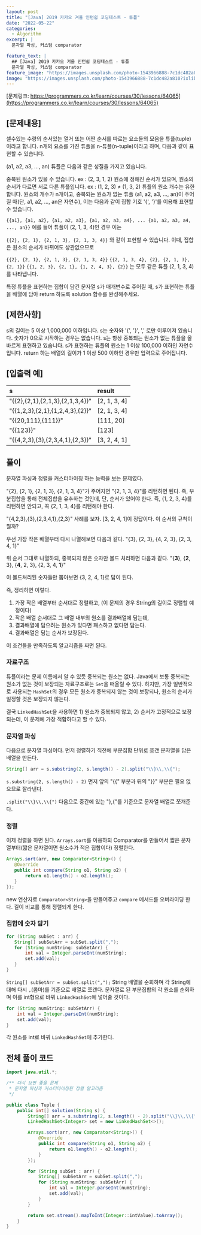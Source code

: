 ```yaml
---
layout: post
title: "[Java] 2019 카카오 겨울 인턴쉽 코딩테스트 - 튜플"
date: "2022-05-22"
categories:
  - Algorithm
excerpt: |
  문자열 파싱, 커스텀 comparator

feature_text: |
  ## [Java] 2019 카카오 겨울 인턴쉽 코딩테스트 - 튜플
  문자열 파싱, 커스텀 comparator
feature_image: "https://images.unsplash.com/photo-1543966888-7c1dc482a810?ixlib=rb-1.2.1&ixid=MnwxMjA3fDB8MHxwaG90by1wYWdlfHx8fGVufDB8fHx8&auto=format&fit=crop&w=1506&q=80"
image: "https://images.unsplash.com/photo-1543966888-7c1dc482a810?ixlib=rb-1.2.1&ixid=MnwxMjA3fDB8MHxwaG90by1wYWdlfHx8fGVufDB8fHx8&auto=format&fit=crop&w=1506&q=80"
---
```


[문제링크: https://programmers.co.kr/learn/courses/30/lessons/64065](https://programmers.co.kr/learn/courses/30/lessons/64065)

## [문제내용]

셀수있는 수량의 순서있는 열거 또는 어떤 순서를 따르는 요소들의 모음을 튜플(tuple)이라고 합니다. n개의 요소를 가진 튜플을 n-튜플(n-tuple)이라고 하며, 다음과 같이 표현할 수 있습니다.

(a1, a2, a3, ..., an)
튜플은 다음과 같은 성질을 가지고 있습니다.

중복된 원소가 있을 수 있습니다. ex : (2, 3, 1, 2)
원소에 정해진 순서가 있으며, 원소의 순서가 다르면 서로 다른 튜플입니다. ex : (1, 2, 3) ≠ (1, 3, 2)
튜플의 원소 개수는 유한합니다.
원소의 개수가 n개이고, 중복되는 원소가 없는 튜플 (a1, a2, a3, ..., an)이 주어질 때(단, a1, a2, ..., an은 자연수), 이는 다음과 같이 집합 기호 '{', '}'를 이용해 표현할 수 있습니다.

`{{a1}, {a1, a2}, {a1, a2, a3}, {a1, a2, a3, a4}, ... {a1, a2, a3, a4, ..., an}}`
예를 들어 튜플이 (2, 1, 3, 4)인 경우 이는

`{{2}, {2, 1}, {2, 1, 3}, {2, 1, 3, 4}}`
와 같이 표현할 수 있습니다. 이때, 집합은 원소의 순서가 바뀌어도 상관없으므로

`{{2}, {2, 1}, {2, 1, 3}, {2, 1, 3, 4}}`
`{{2, 1, 3, 4}, {2}, {2, 1, 3}, {2, 1}}`
`{{1, 2, 3}, {2, 1}, {1, 2, 4, 3}, {2}}`
는 모두 같은 튜플 (2, 1, 3, 4)를 나타냅니다.

특정 튜플을 표현하는 집합이 담긴 문자열 s가 매개변수로 주어질 때, s가 표현하는 튜플을 배열에 담아 return 하도록 solution 함수를 완성해주세요.

## [제한사항]

s의 길이는 5 이상 1,000,000 이하입니다.
s는 숫자와 '{', '}', ',' 로만 이루어져 있습니다.
숫자가 0으로 시작하는 경우는 없습니다.
s는 항상 중복되는 원소가 없는 튜플을 올바르게 표현하고 있습니다.
s가 표현하는 튜플의 원소는 1 이상 100,000 이하인 자연수입니다.
return 하는 배열의 길이가 1 이상 500 이하인 경우만 입력으로 주어집니다.

## [입출력 예]

| s                               | result       |
| :------------------------------ | :----------- |
| "{{2},{2,1},{2,1,3},{2,1,3,4}}" | [2, 1, 3, 4] |
| "{{1,2,3},{2,1},{1,2,4,3},{2}}" | [2, 1, 3, 4] |
| "{{20,111},{111}}"              | [111, 20]    |
| "{{123}}"                       | [123]        |
| "{{4,2,3},{3},{2,3,4,1},{2,3}}" | [3, 2, 4, 1] |

## 풀이

문자열 파싱과 정렬을 커스터마이징 하는 능력을 보는 문제였다.

"{2}, {2, 1}, {2, 1, 3}, {2, 1, 3, 4}"가 주어지면 "{2, 1, 3, 4}"를 리턴하면 된다.
즉, 부분집합을 통해 전체집합을 유추하는 것인데,
단, 순서가 있어야 한다. 즉, {1, 2, 3, 4}를 리턴하면 안되고, 꼭 {2, 1, 3, 4}를 리턴해야 한다.

"{4,2,3},{3},{2,3,4,1},{2,3}" 사례를 보자.
[3, 2, 4, 1]이 정답이다. 이 순서의 규칙이 뭘까?

우선 가장 작은 배열부터 다시 나열해보면 다음과 같다.
"{3}, {2, 3}, {4, 2, 3}, {2, 3, 4, 1}"

위 순서 그대로 나열하되, 중복되지 않은 숫자만 볼드 처리하면 다음과 같다.
"{**3**}, {**2**, 3}, {**4**, 2, 3}, {2, 3, 4, **1**}"

이 볼드처리된 숫자들만 뽑아보면 {3, 2, 4, 1}로 답이 된다.

즉, 정리하면 이렇다.

1. 가장 작은 배열부터 순서대로 정렬하고, (이 문제의 경우 String의 길이로 정렬할 예정이다)
2. 작은 배열 순서대로 그 배열 내부의 원소를 결과배열에 담는데,
3. 결과배열에 담으려는 원소가 있다면 패스하고 없다면 담는다.
4. 결과배열은 담는 순서가 보장된다.

이 조건들을 만족하도록 알고리즘을 짜면 된다.

### 자료구조

튜플이라는 문제 이름에서 알 수 있듯 중복되는 원소는 없다. Java에서 보통 중복되는 원소가 없는 것이 보장되는 자료구조로는 `Set`을 떠올릴 수 있다.
하지만, 가장 일반적으로 사용되는 `HashSet`의 경우 모든 원소가 중복되지 않는 것이 보장되나, 원소의 순서가 일정할 것은 보장되지 않는다.

결국 `LinkedHashSet`을 사용하면 1) 원소가 중복되지 않고, 2) 순서가 고정적으로 보장되는데, 이 문제에 가장 적합하다고 할 수 있다.

### 문자열 파싱

다음으로 문자열 파싱이다.
먼저 정렬하기 직전에 부분집합 단위로 쪼갠 문자열을 담은 배열을 만든다.

```java
String[] arr = s.substring(2, s.length() - 2).split("\\}\\,\\{");
```

`s.substring(2, s.length() - 2)`
먼저 앞의 "{{" 부분과 뒤의 "}}" 부분은 필요 없으므로 잘라낸다.

`.split("\\}\\,\\{")`
다음으로 중간에 있는 "},{"를 기준으로 문자열 배열로 쪼개준다.

### 정렬

이제 정렬을 하면 된다. `Arrays.sort`를 이용하되 Comparator를 만들어서 짧은 문자열부터(짧은 문자열이면 원소수가 적은 집합이다) 정렬한다.

```java
Arrays.sort(arr, new Comparator<String>() {
   @Override
   public int compare(String o1, String o2) {
       return o1.length() - o2.length();
   }
});
```

new 연산자로 `Comparator<String>`을 만들어주고 `compare` 메서드를 오버라이딩 한다. 길이 비교를 통해 정렬되게 한다.

### 집합에 숫자 담기

```java
for (String subSet : arr) {
   String[] subSetArr = subSet.split(",");
   for (String numString: subSetArr) {
       int val = Integer.parseInt(numString);
       set.add(val);
   }
}
```

`String[] subSetArr = subSet.split(",");`
String 배열을 순회하며 각 String에 대해 다시 `,`(콤마)를 기준으로 배열로 쪼갠다.
문자열로 된 부분집합의 각 원소를 순회하며 이를 int형으로 바꿔 `LinkedHashSet`에 넣어줄 것이다.

```java
for (String numString: subSetArr) {
    int val = Integer.parseInt(numString);
    set.add(val);
}
```

각 원소를 int로 바꿔 `LinkedHashSet`에 추가한다.

## 전체 풀이 코드

```java
import java.util.*;

/** 다시 보면 좋을 문제
 * 문자열 파싱과 커스터마이징된 정렬 알고리즘
 */

public class Tuple {
    public int[] solution(String s) {
        String[] arr = s.substring(2, s.length() - 2).split("\\}\\,\\{");
        LinkedHashSet<Integer> set = new LinkedHashSet<>();

        Arrays.sort(arr, new Comparator<String>() {
            @Override
            public int compare(String o1, String o2) {
                return o1.length() - o2.length();
            }
        });

        for (String subSet : arr) {
            String[] subSetArr = subSet.split(",");
            for (String numString: subSetArr) {
                int val = Integer.parseInt(numString);
                set.add(val);
            }
        }

        return set.stream().mapToInt(Integer::intValue).toArray();
    }
}
```
